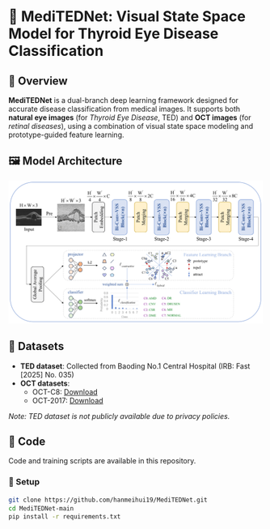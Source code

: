 # 📄 MediTEDNet: Visual State Space Model for Thyroid Eye Disease Classification

## 📌 Overview

**MediTEDNet** is a dual-branch deep learning framework designed for accurate disease classification from medical images. It supports both **natural eye images** (for *Thyroid Eye Disease*, TED) and **OCT images** (for *retinal diseases*), using a combination of visual state space modeling and prototype-guided feature learning.

## 🖼️ Model Architecture

![The overall architecture of the MediTEDNet.](./MediTEDNet.png)

## 📂 Datasets

- **TED dataset**: Collected from Baoding No.1 Central Hospital (IRB: Fast [2025] No. 035)  
- **OCT datasets**:  
  - OCT-C8: [Download](https://data.mendeley.com/datasets/obulisanaren/retinal-oct-c8)  
  - OCT-2017: [Download](https://data.mendeley.com/datasets/anashibrahim/oct2017)

*Note: TED dataset is not publicly available due to privacy policies.*

## 🧠 Code

Code and training scripts are available in this repository.

### 🔧 Setup

```bash
git clone https://github.com/hanmeihui19/MediTEDNet.git
cd MediTEDNet-main
pip install -r requirements.txt
